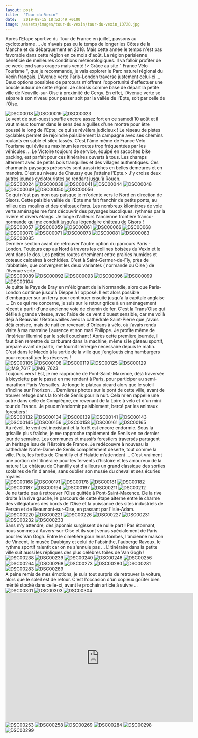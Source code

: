 ```yaml
---
layout: post
title:  "Tour du Vexin"
date:   2019-08-15 18:52:49 +0100
image: /assets/images/tour-du-vexin/tour-du-vexin_10720.jpg
---
```

Après l'Etape sportive du Tour de France en juillet, passons au cyclotourisme ...
Je n'avais pas eu le temps de longer les Côtes de la Manche et du débarquement en 2018.
Mais cette année le temps n'est pas favorable dans cette région en ce mois d'août.
La région parisienne bénéficie de meilleures conditions météorologiques.
Il va falloir profiter de ce week-end sans orages mais venté !> 
Grâce au site " France Vélo Tourisme ", que je recommande, je vais explorer le Parc naturel régional du Vexin français.
L'Avenue verte Paris-London traverse justement celui-ci ...
Deux options possibles de parcours m'offrent l'opportunité d'effectuer une boucle autour de cette région.
Je choisis comme base de départ la petite ville de Neuville-sur-Oise à proximité de Cergy.
En effet, l'Avenue verte se sépare à son niveau pour passer soit par la vallée de l'Epte, soit par celle de l'Oise.

<div class="gallery-box">
  <div class="gallery">
<img src="/assets/images/tour-du-vexin/tour-du-vexin_10712.jpg" title="Nouvelle aventure pour Victoire" alt="DSC00018" >
<img src="/assets/images/tour-du-vexin/tour-du-vexin_10713.jpg" title="Par Gisors ..." alt="DSC00019" >
<img src="/assets/images/tour-du-vexin/tour-du-vexin_10714.jpg" title="L'Oise" alt="DSC00023" >
</div>
</div>
Le vent de sud-ouest souffle encore assez fort en ce samedi 10 août et il vaut mieux tourner dans le sens des aiguilles d'une montre pour être poussé le long de l'Epte; ce qui se révèlera judicieux !
Le réseau de pistes cyclables permet de rejoindre paisiblement la campagne avec ses chemins roulants en sable et silex tassés.
C'est l'âme même de France Vélo Tourisme qui évite au maximum les routes trop fréquentées par les véhicules ...
Le Victoire toujours de service, équipé en sacoches bike packing, est parfait pour ces itinéraires ouverts à tous.
Les champs alternent avec de petits bois tranquilles et des villages authentiques.
Ces charmants paysages préservés sont aussi riches en belles demeures et en manoirs.
C'est au niveau de Chaussy que j'atteins l'Epte.> 
J'y croise deux autres jeunes cyclotouristes se rendant jusqu'à Rouen.

<div class="gallery-box">
  <div class="gallery">
<img src="/assets/images/tour-du-vexin/tour-du-vexin_10715.jpg" title="Suivez les flèches ..." alt="DSC00024" >
<img src="/assets/images/tour-du-vexin/tour-du-vexin_10716.jpg" title="" alt="DSC00038" >
<img src="/assets/images/tour-du-vexin/tour-du-vexin_10717.jpg" title="Le Vexin" alt="DSC00041" >
<img src="/assets/images/tour-du-vexin/tour-du-vexin_10718.jpg" title="" alt="DSC00044" >
<img src="/assets/images/tour-du-vexin/tour-du-vexin_10720.jpg" title="" alt="DSC00048" >
<img src="/assets/images/tour-du-vexin/tour-du-vexin_10721.jpg" title="" alt="DSC00049" >
<img src="/assets/images/tour-du-vexin/tour-du-vexin_10722.jpg" title="" alt="DSC00050" >
<img src="/assets/images/tour-du-vexin/tour-du-vexin_10723.jpg" title="Manneken Pis en action !" alt="DSC00056" >
</div>
</div>
Ce qui n'est pas mon cas puisque je m'oriente vers le Nord en direction de Gisors.
Cette paisible vallée de l'Epte me fait franchir de petits ponts, au milieu des moulins et des châteaux forts.
Les nombreux kilomètres de voie verte aménagés me font découvrir des paysages bucoliques, rythmés par la rivière et divers étangs.
Je longe d'ailleurs l'ancienne frontière franco-normande qui me conduit jusqu'au légendaire château de Gisors !

<div class="gallery-box">
  <div class="gallery">
<img src="/assets/images/tour-du-vexin/tour-du-vexin_10724.jpg" title="Vallée de l'Epte" alt="DSC00057" >
<img src="/assets/images/tour-du-vexin/tour-du-vexin_10725.jpg" title="L'Epte" alt="DSC00059" >
<img src="/assets/images/tour-du-vexin/tour-du-vexin_10726.jpg" title="" alt="DSC00061" >
<img src="/assets/images/tour-du-vexin/tour-du-vexin_10729.jpg" title="Tête de ..." alt="DSC00066" >
<img src="/assets/images/tour-du-vexin/tour-du-vexin_10730.jpg" title="Hérisson géant" alt="DSC00068" >
<img src="/assets/images/tour-du-vexin/tour-du-vexin_10731.jpg" title="Piste cyclable végétale" alt="DSC00070" >
<img src="/assets/images/tour-du-vexin/tour-du-vexin_10732.jpg" title="" alt="DSC00071" >
<img src="/assets/images/tour-du-vexin/tour-du-vexin_10733.jpg" title="Fin du vélo route" alt="DSC00073" >
<img src="/assets/images/tour-du-vexin/tour-du-vexin_10736.jpg" title="Gisors" alt="DSC00081" >
<img src="/assets/images/tour-du-vexin/tour-du-vexin_10737.jpg" title="" alt="DSC00083" >
<img src="/assets/images/tour-du-vexin/tour-du-vexin_10738.jpg" title="Château de Gisors" alt="DSC00085" >
</div>
</div>
Dernière section avant de retrouver l'autre option du parcours Paris -London.
Toujours cap au Nord à travers les collines boisées du Vexin et le vent dans le dos.
Les petites routes cheminent entre prairies humides et coteaux calcaires à orchidées.
C'est à Saint-Germer-de-Fly, près de l'abbatiale, que convergent les deux variantes ( normande ou Oise ) de l'Avenue verte.

<div class="gallery-box">
  <div class="gallery">
<img src="/assets/images/tour-du-vexin/tour-du-vexin_10739.jpg" title="" alt="DSC00089" >
<img src="/assets/images/tour-du-vexin/tour-du-vexin_10740.jpg" title="" alt="DSC00092" >
<img src="/assets/images/tour-du-vexin/tour-du-vexin_10741.jpg" title="" alt="DSC00093" >
<img src="/assets/images/tour-du-vexin/tour-du-vexin_10742.jpg" title="Abbatiale de Saint-Germer de Fly" alt="DSC00096" >
<img src="/assets/images/tour-du-vexin/tour-du-vexin_10743.jpg" title="" alt="DSC00099" >
<img src="/assets/images/tour-du-vexin/tour-du-vexin_10745.jpg" title="" alt="DSC00104" >
</div>
</div>
Je quitte le Pays de Bray en m'éloignant de la Normandie, alors que Paris-London continue jusqu'à Dieppe à l'opposé.
Il est alors possible d'embarquer sur un ferry pour continuer ensuite jusqu'à la capitale anglaise ...
En ce qui me concerne, je suis sur le retour grâce à un aménagement récent à partir d'une ancienne voie de chemin de fer.
C'est la Trans'Oise qui défile à grande vitesse, avec l'aide de ce vent d'ouest sensible, car me voilà déjà à Beauvais !
Retrouvailles avec la cathédrale Saint-Pierre que j'avais déjà croisée, mais de nuit en revenant d'Orléans à vélo, où j'avais rendu visite à ma marraine Laurence et son mari Philippe.
Je profite même de l'intérieur illuminé par le soleil couchant !
Après cette première journée, il faut bien remettre du carburant dans la machine, même si le gâteau sportif, préparé avant de partir, me fournit l'énergie nécessaire depuis le matin.
C'est dans le Macdo à la sortie de la ville que j'engloutis cinq hamburgers pour reconstituer les réserves !

<div class="gallery-box">
  <div class="gallery">
<img src="/assets/images/tour-du-vexin/tour-du-vexin_10746.jpg" title="Beauvais" alt="DSC00105" >
<img src="/assets/images/tour-du-vexin/tour-du-vexin_10747.jpg" title="" alt="DSC00108" >
<img src="/assets/images/tour-du-vexin/tour-du-vexin_10750.jpg" title="" alt="DSC00119" >
<img src="/assets/images/tour-du-vexin/tour-du-vexin_10753.jpg" title="" alt="DSC00125" >
<img src="/assets/images/tour-du-vexin/tour-du-vexin_10755.jpg" title="Horloge astronomique" alt="DSC00129" >
<img src="/assets/images/tour-du-vexin/tour-du-vexin_10864.jpg" title="Cathédrale Saint-Pierre" alt="IMG_7617" >
<img src="/assets/images/tour-du-vexin/tour-du-vexin_10865.jpg" title="Goinfre !" alt="IMG_7623" >
</div>
</div>
Toujours vers l'Est, je me rapproche de Pont-Saint-Maxence, déjà traversée à bicyclette par le passé en me rendant à Paris, pour participer au semi-marathon Paris-Versailles.
Je longe le plateau picard alors que le soleil s'incline sur l'horizon ...
Dernières photos sur le pont de cette ville, avant de trouver refuge dans la forêt de Senlis pour la nuit.
Cela m'en rappelle une autre dans celle de Compiègne, en revenant de la Loire à vélo et d'un mini tour de France.
Je peux m'endormir paisiblement, bercé par les animaux forestiers !

<div class="gallery-box">
  <div class="gallery">
<img src="/assets/images/tour-du-vexin/tour-du-vexin_10757.jpg" title="" alt="DSC00132" >
<img src="/assets/images/tour-du-vexin/tour-du-vexin_10758.jpg" title="Agnetz" alt="DSC00134" >
<img src="/assets/images/tour-du-vexin/tour-du-vexin_10761.jpg" title="Clermont" alt="DSC00139" >
<img src="/assets/images/tour-du-vexin/tour-du-vexin_10762.jpg" title="Pont-Saint-Maxence" alt="DSC00141" >
<img src="/assets/images/tour-du-vexin/tour-du-vexin_10763.jpg" title="" alt="DSC00143" >
<img src="/assets/images/tour-du-vexin/tour-du-vexin_10764.jpg" title="L'Oise" alt="DSC00145" >
<img src="/assets/images/tour-du-vexin/tour-du-vexin_10769.jpg" title="Forêt de Senlis" alt="DSC00156" >
<img src="/assets/images/tour-du-vexin/tour-du-vexin_10770.jpg" title="" alt="DSC00158" >
<img src="/assets/images/tour-du-vexin/tour-du-vexin_10772.jpg" title="" alt="DSC00161" >
<img src="/assets/images/tour-du-vexin/tour-du-vexin_10775.jpg" title="" alt="DSC00165" >
</div>
</div>
Au réveil, le vent est inexistant et la forêt est encore endormie.
Sous la grisaille plus fraîche, je me rapproche rapidement de Senlis en ce dernier jour de semaine.
Les communes et massifs forestiers traversés partagent un héritage issu de l’Histoire de France.
Je redécouvre à nouveau la cathédrale Notre-Dame de Senlis complètement déserte, tout comme la ville.
Puis, les forêts de Chantilly et d'Halatte m'attendent ...
C'est vraiment une portion de l'itinéraire pour les fervents d’histoire et les amoureux de la nature !
Le château de Chantilly est d'ailleurs un grand classique des sorties scolaires de fin d'année, sans oublier son musée du cheval et ses écuries royales.

<div class="gallery-box">
  <div class="gallery">
<img src="/assets/images/tour-du-vexin/tour-du-vexin_10776.jpg" title="Senlis" alt="DSC00168" >
<img src="/assets/images/tour-du-vexin/tour-du-vexin_10778.jpg" title="Cathédrale Notre-Dame" alt="DSC00171" >
<img src="/assets/images/tour-du-vexin/tour-du-vexin_10781.jpg" title="" alt="DSC00178" >
<img src="/assets/images/tour-du-vexin/tour-du-vexin_10783.jpg" title="Ruelle de Senlis" alt="DSC00181" >
<img src="/assets/images/tour-du-vexin/tour-du-vexin_10784.jpg" title="" alt="DSC00182" >
<img src="/assets/images/tour-du-vexin/tour-du-vexin_10785.jpg" title="Prêt à charger !" alt="DSC00187" >
<img src="/assets/images/tour-du-vexin/tour-du-vexin_10788.jpg" title="Château de Chantilly" alt="DSC00194" >
<img src="/assets/images/tour-du-vexin/tour-du-vexin_10789.jpg" title="Ecuries royales" alt="DSC00197" >
<img src="/assets/images/tour-du-vexin/tour-du-vexin_10795.jpg" title="Musée du cheval" alt="DSC00211" >
<img src="/assets/images/tour-du-vexin/tour-du-vexin_10796.jpg" title="Hippodrome de Chantilly" alt="DSC00212" >
</div>
</div>
Je ne tarde pas à retrouver l'Oise quittée à Pont-Saint-Maxence.
De la rive droite à la rive gauche, le parcours de cette étape alterne entre le charme des villégiatures des bords de l’Oise et la puissance des sites industriels de Persan et de Beaumont-sur-Oise, en passant par l'Isle-Adam.

<div class="gallery-box">
  <div class="gallery">
<img src="/assets/images/tour-du-vexin/tour-du-vexin_10801.jpg" title="" alt="DSC00220" >
<img src="/assets/images/tour-du-vexin/tour-du-vexin_10802.jpg" title="" alt="DSC00221" >
<img src="/assets/images/tour-du-vexin/tour-du-vexin_10804.jpg" title="" alt="DSC00226" >
<img src="/assets/images/tour-du-vexin/tour-du-vexin_10805.jpg" title="" alt="DSC00227" >
<img src="/assets/images/tour-du-vexin/tour-du-vexin_10806.jpg" title="L'Isle-Adam" alt="DSC00231" >
<img src="/assets/images/tour-du-vexin/tour-du-vexin_10807.jpg" title="L'Oise" alt="DSC00232" >
<img src="/assets/images/tour-du-vexin/tour-du-vexin_10808.jpg" title="" alt="DSC00233" >
</div>
</div>
Sans m'y attendre, des japonais surgissent de nulle part !
Pas étonnant, nous sommes à Auvers-sur-Oise et ils sont venus spécialement de Paris pour les Van Gogh.
Entre le cimetière pour leurs tombes, l'ancienne maison de Vincent, le musée Daubigny et celui de l'absinthe, l'auberge Ravoux, le rythme sportif ralentit car on ne s'ennuie pas ...
L'itinéraire dans la petite ville suit aussi les répliques des plus célèbres toiles de Van Gogh !

<div class="gallery-box">
  <div class="gallery">
<img src="/assets/images/tour-du-vexin/tour-du-vexin_10810.jpg" title="Sa célèbre église !" alt="DSC00238" >
<img src="/assets/images/tour-du-vexin/tour-du-vexin_10811.jpg" title="" alt="DSC00239" >
<img src="/assets/images/tour-du-vexin/tour-du-vexin_10812.jpg" title="" alt="DSC00240" >
<img src="/assets/images/tour-du-vexin/tour-du-vexin_10815.jpg" title="" alt="DSC00246" >
<img src="/assets/images/tour-du-vexin/tour-du-vexin_10819.jpg" title="" alt="DSC00256" >
<img src="/assets/images/tour-du-vexin/tour-du-vexin_10824.jpg" title="Auvers-sur-Oise" alt="DSC00264" >
<img src="/assets/images/tour-du-vexin/tour-du-vexin_10827.jpg" title="Suivez les clous ..." alt="DSC00268" >
<img src="/assets/images/tour-du-vexin/tour-du-vexin_10832.jpg" title="Maison de Vincent" alt="DSC00273" >
<img src="/assets/images/tour-du-vexin/tour-du-vexin_10837.jpg" title="" alt="DSC00280" >
<img src="/assets/images/tour-du-vexin/tour-du-vexin_10838.jpg" title="" alt="DSC00281" >
<img src="/assets/images/tour-du-vexin/tour-du-vexin_10840.jpg" title="" alt="DSC00283" >
<img src="/assets/images/tour-du-vexin/tour-du-vexin_10844.jpg" title="" alt="DSC00289" >
</div>
</div>
A peine remis de mes émotions, je suis tout surpris de retrouver la voiture, alors que le soleil est de retour.
C'est l'occasion d'un copieux goûter bien mérité stocké dans celle-ci, avant le prochain article à suivre ...

<div class="gallery-box">
  <div class="gallery">
<img src="/assets/images/tour-du-vexin/tour-du-vexin_10852.jpg" title="" alt="DSC00301" >
<img src="/assets/images/tour-du-vexin/tour-du-vexin_10854.jpg" title="Fin de l'Oise" alt="DSC00303" >
<img src="/assets/images/tour-du-vexin/tour-du-vexin_10855.jpg" title="Finish !" alt="DSC00304" >
</div>
</div>
<iframe src="https://www.strava.com/activities/2612662786/embed/0c60d9fc7c0bf7d6ce4279daec6a5505b1ffea43" width="590" height="405" frameborder="0" scrolling="no"></iframe>

<div class="gallery-box">
  <div class="gallery">
<img src="/assets/images/tour-du-vexin/tour-du-vexin_10941.jpg" title="" alt="DSC00253" >
<img src="/assets/images/tour-du-vexin/tour-du-vexin_10942.jpg" title="" alt="DSC00258" >
<img src="/assets/images/tour-du-vexin/tour-du-vexin_10943.jpg" title="" alt="DSC00269" >
<img src="/assets/images/tour-du-vexin/tour-du-vexin_10944.jpg" title="" alt="DSC00284" >
<img src="/assets/images/tour-du-vexin/tour-du-vexin_10945.jpg" title="" alt="DSC00298" >
<img src="/assets/images/tour-du-vexin/tour-du-vexin_10946.jpg" title="" alt="DSC00299" >
</div>
</div>